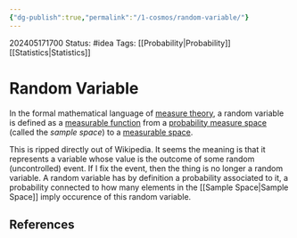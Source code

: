 ```yaml
---
{"dg-publish":true,"permalink":"/1-cosmos/random-variable/"}
---
```


202405171700
Status: #idea
Tags: [[Probability\|Probability]][[Statistics\|Statistics]]
# Random Variable

In the formal mathematical language of [measure theory](https://en.wikipedia.org/wiki/Measure_theory "Measure theory"), a random variable is defined as a [measurable function](https://en.wikipedia.org/wiki/Measurable_function "Measurable function") from a [probability measure space](https://en.wikipedia.org/wiki/Probability_measure_space "Probability measure space") (called the _sample space_) to a [measurable space](https://en.wikipedia.org/wiki/Measurable_space "Measurable space").

This is ripped directly out of Wikipedia. It seems the meaning is that it represents a variable whose value is the outcome of some random (uncontrolled) event. If I fix the event, then the thing is no longer a random variable. A random variable has by definition a probability associated to it, a probability connected to how many elements in the [[Sample Space\|Sample Space]] imply occurence of this random variable.
## References
